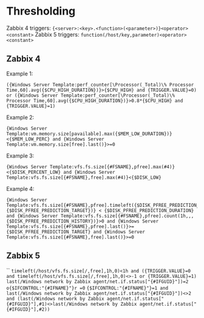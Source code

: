 # Thresholding

Zabbix 4 triggers: `{<server>:<key>.<function>(<parameter>)}<operator><constant>`
Zabbix 5 triggers: `function(/host/key,parameter)<operator><constant>`

## Zabbix 4
Example 1:
```
({Windows Server Template:perf_counter[\Processor(_Total)\% Processor Time,60].avg({$CPU_HIGH_DURATION})}>{$CPU_HIGH} and {TRIGGER.VALUE}=0) or ({Windows Server Template:perf_counter[\Processor(_Total)\% Processor Time,60].avg({$CPU_HIGH_DURATION})}>0.8*{$CPU_HIGH} and {TRIGGER.VALUE}=1)
```

Example 2:
```
{Windows Server Template:vm.memory.size[pavailable].max({$MEM_LOW_DURATION})}<{$MEM_LOW_PERC} and {Windows Server Template:vm.memory.size[free].last()}>=0
```

Example 3:
```
{Windows Server Template:vfs.fs.size[{#FSNAME},pfree].max(#4)}<{$DISK_PERCENT_LOW} and {Windows Server Template:vfs.fs.size[{#FSNAME},free].max(#4)}<{$DISK_LOW}
```

Example 4:
```
{Windows Server Template:vfs.fs.size[{#FSNAME},pfree].timeleft({$DISK_PFREE_PREDICTION_HISTORY},,{$DISK_PFREE_PREDICTION_TARGET})} < {$DISK_PFREE_PREDICTION_DURATION} and {Windows Server Template:vfs.fs.size[{#FSNAME},pfree].count(1h,,,{$DISK_PFREE_PREDICTION_HISTORY})}>0 and {Windows Server Template:vfs.fs.size[{#FSNAME},pfree].last()}>={$DISK_PFREE_PREDICTION_TARGET} and {Windows Server Template:vfs.fs.size[{#FSNAME},free].last()}>=0
```


## Zabbix 5

``
`timeleft(/host/vfs.fs.size[/,free],1h,0)<1h and ({TRIGGER.VALUE}=0 and timeleft(/host/vfs.fs.size[/,free],1h,0)<>-1 or {TRIGGER.VALUE}=1)`
`last(/Windows network by Zabbix agent/net.if.status["{#IFGUID}"])=2 o{$IFCONTROL:"{#IFNAME}"}r =0`
`{$IFCONTROL:"{#IFNAME}"}=1 and last(/Windows network by Zabbix agent/net.if.status["{#IFGUID}"])<>2 and (last(/Windows network by Zabbix agent/net.if.status["{#IFGUID}"],#1)<>last(/Windows network by Zabbix agent/net.if.status["{#IFGUID}"],#2))`
